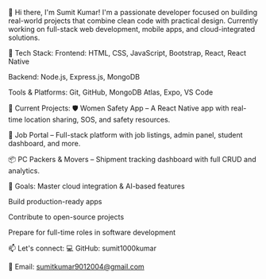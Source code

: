 👋 Hi there, I'm Sumit Kumar!
I'm a passionate developer focused on building real-world projects that combine clean code with practical design. Currently working on full-stack web development, mobile apps, and cloud-integrated solutions.

🔧 Tech Stack:
Frontend: HTML, CSS, JavaScript, Bootstrap, React, React Native

Backend: Node.js, Express.js, MongoDB

Tools & Platforms: Git, GitHub, MongoDB Atlas, Expo, VS Code

🚀 Current Projects:
🛡️ Women Safety App – A React Native app with real-time location sharing, SOS, and safety resources.

💼 Job Portal – Full-stack platform with job listings, admin panel, student dashboard, and more.

📦 PC Packers & Movers – Shipment tracking dashboard with full CRUD and analytics.

🎯 Goals:
Master cloud integration & AI-based features

Build production-ready apps

Contribute to open-source projects

Prepare for full-time roles in software development

📫 Let's connect:
💻 GitHub: sumit1000kumar

📧 Email: sumitkumar9012004@gmail.com
